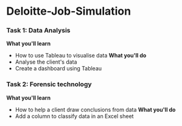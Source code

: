 # Deloitte-Job-Simulation

### Task 1: Data Analysis
**What you'll learn**
 * How to use Tableau to visualise data
**What you'll do**
 * Analyse the client's data
 * Create a dashboard using Tableau

### Task 2: Forensic technology
**What you'll learn**
 * How to help a client draw conclusions from data
**What you'll do**
 * Add a column to classify data in an Excel sheet
   
